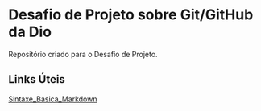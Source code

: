 # Desafio de Projeto sobre Git/GitHub da Dio
Repositório criado para o Desafio de Projeto.

## Links Úteis
[Sintaxe_Basica_Markdown](https://www.markdownguide.org/basic-syntax/)
